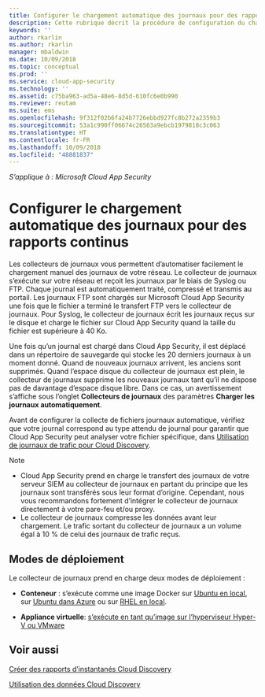 ```yaml
---
title: Configurer le chargement automatique des journaux pour des rapports continus | Documentation Microsoft
description: Cette rubrique décrit la procédure de configuration du chargement automatique des journaux pour des rapports continus dans Cloud App Security.
keywords: ''
author: rkarlin
ms.author: rkarlin
manager: mbaldwin
ms.date: 10/09/2018
ms.topic: conceptual
ms.prod: ''
ms.service: cloud-app-security
ms.technology: ''
ms.assetid: c75ba963-ad5a-48e6-8d5d-610fc6e0b990
ms.reviewer: reutam
ms.suite: ems
ms.openlocfilehash: 9f312f02b6fa24b7726ebbd927fc8b272a2359b3
ms.sourcegitcommit: 53a1c990ff06674c26563a9ebcb1979818c3c063
ms.translationtype: HT
ms.contentlocale: fr-FR
ms.lasthandoff: 10/09/2018
ms.locfileid: "48881837"
---
```

*S’applique à : Microsoft Cloud App Security*


# <a name="configure-automatic-log-upload-for-continuous-reports"></a>Configurer le chargement automatique des journaux pour des rapports continus


Les collecteurs de journaux vous permettent d’automatiser facilement le chargement manuel des journaux de votre réseau. Le collecteur de journaux s’exécute sur votre réseau et reçoit les journaux par le biais de Syslog ou FTP. Chaque journal est automatiquement traité, compressé et transmis au portail. Les journaux FTP sont chargés sur Microsoft Cloud App Security une fois que le fichier a terminé le transfert FTP vers le collecteur de journaux.  Pour Syslog, le collecteur de journaux écrit les journaux reçus sur le disque et charge le fichier sur Cloud App Security quand la taille du fichier est supérieure à 40 Ko. 

Une fois qu’un journal est chargé dans Cloud App Security, il est déplacé dans un répertoire de sauvegarde qui stocke les 20 derniers journaux à un moment donné. Quand de nouveaux journaux arrivent, les anciens sont supprimés. Quand l’espace disque du collecteur de journaux est plein, le collecteur de journaux supprime les nouveaux journaux tant qu’il ne dispose pas de davantage d’espace disque libre. Dans ce cas, un avertissement s’affiche sous l’onglet **Collecteurs de journaux** des paramètres **Charger les journaux automatiquement**.

Avant de configurer la collecte de fichiers journaux automatique, vérifiez que votre journal correspond au type attendu de journal pour garantir que Cloud App Security peut analyser votre fichier spécifique, dans [Utilisation de journaux de trafic pour Cloud Discovery](create-snapshot-cloud-discovery-reports.md#log-format).


> [!NOTE]
>-  Cloud App Security prend en charge le transfert des journaux de votre serveur SIEM au collecteur de journaux en partant du principe que les journaux sont transférés sous leur format d’origine. Cependant, nous vous recommandons fortement d’intégrer le collecteur de journaux directement à votre pare-feu et/ou proxy.
>- Le collecteur de journaux compresse les données avant leur chargement. Le trafic sortant du collecteur de journaux a un volume égal à 10 % de celui des journaux de trafic reçus. 

## <a name="deployment-modes"></a>Modes de déploiement

Le collecteur de journaux prend en charge deux modes de déploiement :

-   **Conteneur** : s’exécute comme une image Docker sur [Ubuntu en local](discovery-docker-ubuntu.md), sur [Ubuntu dans Azure](discovery-docker-ubuntu-azure.md) ou sur [RHEL en local](discovery-docker-ubuntu.md). 

-   **Appliance virtuelle**: [s’exécute en tant qu’image sur l’hyperviseur Hyper-V ou VMware](configure-automatic-log-upload-for-continuous-reports.md)




## <a name="see-also"></a>Voir aussi
 
[Créer des rapports d’instantanés Cloud Discovery](create-snapshot-cloud-discovery-reports.md)

[Utilisation des données Cloud Discovery](working-with-cloud-discovery-data.md)

